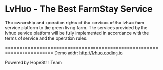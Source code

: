 LvHuo - The Best FarmStay Service
=======================================================================

The ownership and operation rights of the services of the lvhuo farm service platform to the green living farm. The services provided by the lvhuo service platform will be fully implemented in accordance with the terms of service and the operation rules.

=======================================================================
Demo addr: http://lvhuo.coding.io

Powered by HopeStar Team
